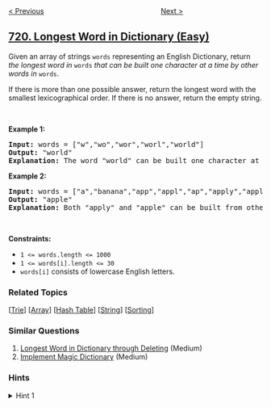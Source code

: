 <!--|This file generated by command(leetcode description); DO NOT EDIT.    |-->
<!--+----------------------------------------------------------------------+-->
<!--|@author    openset <openset.wang@gmail.com>                           |-->
<!--|@link      https://github.com/openset                                 |-->
<!--|@home      https://github.com/openset/leetcode                        |-->
<!--+----------------------------------------------------------------------+-->

[< Previous](../find-k-th-smallest-pair-distance "Find K-th Smallest Pair Distance")
　　　　　　　　　　　　　　　　
[Next >](../accounts-merge "Accounts Merge")

## [720. Longest Word in Dictionary (Easy)](https://leetcode.com/problems/longest-word-in-dictionary "词典中最长的单词")

<p>Given an array of strings <code>words</code> representing an English Dictionary, return <em>the longest word in</em> <code>words</code> <em>that can be built one character at a time by other words in</em> <code>words</code>.</p>

<p>If there is more than one possible answer, return the longest word with the smallest lexicographical order. If there is no answer, return the empty string.</p>

<p>&nbsp;</p>
<p><strong>Example 1:</strong></p>

<pre>
<strong>Input:</strong> words = [&quot;w&quot;,&quot;wo&quot;,&quot;wor&quot;,&quot;worl&quot;,&quot;world&quot;]
<strong>Output:</strong> &quot;world&quot;
<strong>Explanation:</strong> The word &quot;world&quot; can be built one character at a time by &quot;w&quot;, &quot;wo&quot;, &quot;wor&quot;, and &quot;worl&quot;.
</pre>

<p><strong>Example 2:</strong></p>

<pre>
<strong>Input:</strong> words = [&quot;a&quot;,&quot;banana&quot;,&quot;app&quot;,&quot;appl&quot;,&quot;ap&quot;,&quot;apply&quot;,&quot;apple&quot;]
<strong>Output:</strong> &quot;apple&quot;
<strong>Explanation:</strong> Both &quot;apply&quot; and &quot;apple&quot; can be built from other words in the dictionary. However, &quot;apple&quot; is lexicographically smaller than &quot;apply&quot;.
</pre>

<p>&nbsp;</p>
<p><strong>Constraints:</strong></p>

<ul>
	<li><code>1 &lt;= words.length &lt;= 1000</code></li>
	<li><code>1 &lt;= words[i].length &lt;= 30</code></li>
	<li><code>words[i]</code> consists of lowercase English letters.</li>
</ul>

### Related Topics
  [[Trie](../../tag/trie/README.md)]
  [[Array](../../tag/array/README.md)]
  [[Hash Table](../../tag/hash-table/README.md)]
  [[String](../../tag/string/README.md)]
  [[Sorting](../../tag/sorting/README.md)]

### Similar Questions
  1. [Longest Word in Dictionary through Deleting](../longest-word-in-dictionary-through-deleting) (Medium)
  1. [Implement Magic Dictionary](../implement-magic-dictionary) (Medium)

### Hints
<details>
<summary>Hint 1</summary>
For every word in the input list, we can check whether all prefixes of that word are in the input list by using a Set.
</details>

